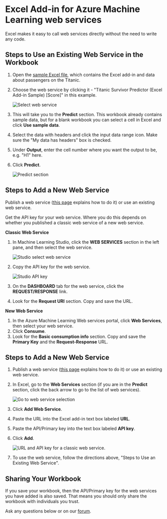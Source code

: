 <properties
	pageTitle="Excel add-in for Machine Learning web services | Microsoft Azure"
	description="How to use Azure Machine Learning web services directly in Excel without writing any code."
	services="machine-learning"
	documentationCenter=""
	authors="tedway"
	manager="jhubbard"
	editor="cgronlun"
    tags=""/>

<tags
	ms.service="machine-learning"
    ms.devlang="na"
	ms.topic="article"
	ms.tgt_pltfrm="na"
	ms.workload="data-services"
	ms.date="09/30/2016"
	ms.author="tedway;garye" />

# Excel Add-in for Azure Machine Learning web services

Excel makes it easy to call web services directly without the need to write any code.

## Steps to Use an Existing Web Service in the Workbook

1. Open the [sample Excel file](http://aka.ms/amlexcel-sample-2), which contains the Excel add-in and data about passengers on the Titanic.
2. Choose the web service by clicking it - "Titanic Survivor Predictor (Excel Add-in Sample) [Score]" in this example.

    ![Select web service][01]

3. This will take you to the **Predict** section.  This workbook already contains sample data, but for a blank workbook you can select a cell in Excel and click **Use sample data**.
4. Select the data with headers and click the input data range icon.  Make sure the "My data has headers" box is checked.
5. Under **Output**, enter the cell number where you want the output to be, e.g. "H1" here.
6. Click **Predict**.

	![Predict section][02]

## Steps to Add a New Web Service

Publish a web service ([this page](machine-learning-walkthrough-5-publish-web-service.md) explains how to do it) or use an existing web service.

Get the API key for your web service. Where you do this depends on whether you published a classic web service of a new web service.

**Classic Web Service** 

1. In Machine Learning Studio, click the **WEB SERVICES** section in the left pane, and then select the web service.

	![Studio select web service][04]

2. Copy the API key for the web service.

	![Studio API key][05]

3. On the **DASHBOARD** tab for the web service, click the **REQUEST/RESPONSE** link.
4. Look for the **Request URI** section.  Copy and save the URL.

**New Web Service**

1. In the Azure Machine Learning Web services portal, click **Web Services**, then select your web service. 
2. Click **Consume**.
3. Look for the **Basic consumption info** section.  Copy and save the **Primary Key** and the **Request-Response** URL.


## Steps to Add a New Web Service

1. Publish a web service ([this page](machine-learning-walkthrough-5-publish-web-service.md) explains how to do it) or use an existing web service.
2. In Excel, go to the **Web Services** section (if you are in the **Predict** section, click the back arrow to go to the list of web services).

	![Go to web service selection][03]
3. Click **Add Web Service**.
4. Paste the URL into the Excel add-in text box labeled **URL**.
5. Paste the API/Primary key into the text box labeled **API key**.
6. Click **Add**.

	![URL and API key for a classic web service.][06]

10.	To use the web service, follow the directions above, "Steps to Use an Existing Web Service".

## Sharing Your Workbook

If you save your workbook, then the API/Primary key for the web services you have added is also saved. That means you should only share the workbook with individuals you trust.

Ask any questions below or on our [forum](http://go.microsoft.com/fwlink/?LinkID=403669&clcid=0x409).

[01]: ./media/machine-learning-excel-add-in-for-web-services/image1.png
[02]: ./media/machine-learning-excel-add-in-for-web-services/image2.png
[03]: ./media/machine-learning-excel-add-in-for-web-services/image3.png
[04]: ./media/machine-learning-excel-add-in-for-web-services/image4.png
[05]: ./media/machine-learning-excel-add-in-for-web-services/image5.png
[06]: ./media/machine-learning-excel-add-in-for-web-services/image6.png
